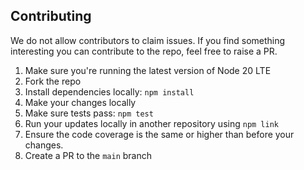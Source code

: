 ## Contributing

We do not allow contributors to claim issues. If you find something interesting you can contribute to the repo, feel free to raise a PR.

1. Make sure you're running the latest version of Node 20 LTE
1. Fork the repo
1. Install dependencies locally: `npm install`
1. Make your changes locally
1. Make sure tests pass: `npm test`
1. Run your updates locally in another repository using `npm link`
1. Ensure the code coverage is the same or higher than before your changes.
1. Create a PR to the `main` branch
